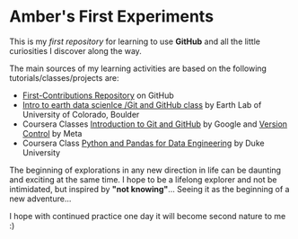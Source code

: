 # Amber's First Experiments
This is my *first repository* for learning to use **GitHub** and all the little curiosities I discover along the way.

The main sources of my learning activities are based on the following tutorials/classes/projects are:
* [First-Contributions Repository](https://github.com/firstcontributions/first-contributions) on GitHub
* [Intro to earth data scienIce /Git and GitHub class](https://www.earthdatascience.org/courses/intro-to-earth-data-science/git-github/) by Earth Lab of University of Colorado, Boulder 
* Coursera Classes [Introduction to Git and GitHub](https://www.coursera.org/learn/introduction-git-github/home/) by Google and [Version Control](https://www.coursera.org/learn/introduction-to-version-control/home/) by Meta
* Coursera Class [Python and Pandas for Data Engineering](https://www.coursera.org/learn/python-and-pandas-for-data-engineering-duke/lecture/RqVQi/version-control-with-github) by Duke University

The beginning of explorations in any new direction in life can be daunting and exciting at the same time. I hope to be a lifelong explorer and not be intimidated, but inspired by **"not knowing"**... Seeing it as the beginning of a new adventure...

I hope with continued practice one day it will become second nature to me :)
